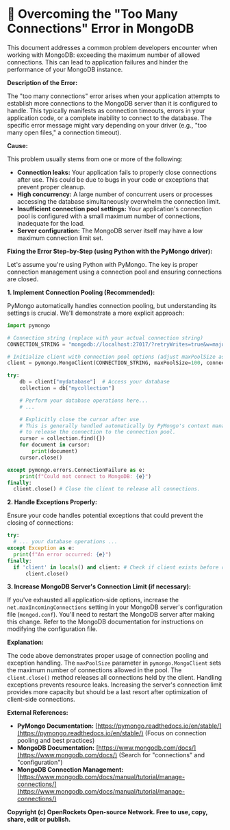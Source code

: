 # 🐞 Overcoming the "Too Many Connections" Error in MongoDB


This document addresses a common problem developers encounter when working with MongoDB: exceeding the maximum number of allowed connections. This can lead to application failures and hinder the performance of your MongoDB instance.

**Description of the Error:**

The "too many connections" error arises when your application attempts to establish more connections to the MongoDB server than it is configured to handle. This typically manifests as connection timeouts, errors in your application code, or a complete inability to connect to the database. The specific error message might vary depending on your driver (e.g., "too many open files," a connection timeout).

**Cause:**

This problem usually stems from one or more of the following:

* **Connection leaks:** Your application fails to properly close connections after use.  This could be due to bugs in your code or exceptions that prevent proper cleanup.
* **High concurrency:** A large number of concurrent users or processes accessing the database simultaneously overwhelm the connection limit.
* **Insufficient connection pool settings:** Your application's connection pool is configured with a small maximum number of connections, inadequate for the load.
* **Server configuration:** The MongoDB server itself may have a low maximum connection limit set.

**Fixing the Error Step-by-Step (using Python with the PyMongo driver):**

Let's assume you're using Python with PyMongo.  The key is proper connection management using a connection pool and ensuring connections are closed.

**1. Implement Connection Pooling (Recommended):**

PyMongo automatically handles connection pooling, but understanding its settings is crucial. We'll demonstrate a more explicit approach:

```python
import pymongo

# Connection string (replace with your actual connection string)
CONNECTION_STRING = "mongodb://localhost:27017/?retryWrites=true&w=majority"

# Initialize client with connection pool options (adjust maxPoolSize as needed)
client = pymongo.MongoClient(CONNECTION_STRING, maxPoolSize=100, connectTimeoutMS=10000) # Increase maxPoolSize if needed

try:
    db = client["mydatabase"]  # Access your database
    collection = db["mycollection"]

    # Perform your database operations here...
    # ...

    # Explicitly close the cursor after use
    # This is generally handled automatically by PyMongo's context managers, but it's good practice to explicitly close 
    # to release the connection to the connection pool.
    cursor = collection.find({})
    for document in cursor:
        print(document)
    cursor.close()

except pymongo.errors.ConnectionFailure as e:
    print(f"Could not connect to MongoDB: {e}")
finally:
  client.close() # Close the client to release all connections.

```

**2. Handle Exceptions Properly:**

Ensure your code handles potential exceptions that could prevent the closing of connections:

```python
try:
  # ... your database operations ...
except Exception as e:
  print(f"An error occurred: {e}")
finally:
  if 'client' in locals() and client: # Check if client exists before closing
      client.close()
```


**3. Increase MongoDB Server's Connection Limit (if necessary):**

If you've exhausted all application-side options, increase the `net.maxIncomingConnections` setting in your MongoDB server's configuration file (`mongod.conf`).  You'll need to restart the MongoDB server after making this change.  Refer to the MongoDB documentation for instructions on modifying the configuration file.



**Explanation:**

The code above demonstrates proper usage of connection pooling and exception handling.  The `maxPoolSize` parameter in `pymongo.MongoClient` sets the maximum number of connections allowed in the pool. The `client.close()` method releases all connections held by the client.  Handling exceptions prevents resource leaks. Increasing the server's connection limit provides more capacity but should be a last resort after optimization of client-side connections.


**External References:**

* **PyMongo Documentation:** [https://pymongo.readthedocs.io/en/stable/](https://pymongo.readthedocs.io/en/stable/)  (Focus on connection pooling and best practices)
* **MongoDB Documentation:** [https://www.mongodb.com/docs/](https://www.mongodb.com/docs/) (Search for "connections" and "configuration")
* **MongoDB Connection Management:** [https://www.mongodb.com/docs/manual/tutorial/manage-connections/](https://www.mongodb.com/docs/manual/tutorial/manage-connections/)


**Copyright (c) OpenRockets Open-source Network. Free to use, copy, share, edit or publish.**

